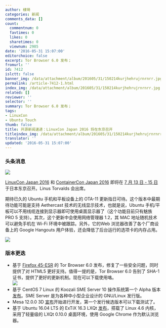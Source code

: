 ```yaml
---
author: 棣琦
categories: 新闻
comments_data: []
count:
  commentnum: 0
  favtimes: 0
  likes: 0
  sharetimes: 0
  viewnum: 2985
date: '2016-05-31 15:07:00'
editorchoice: false
excerpt: Tor Browser 6.0 发布；
fromurl: ''
id: 7412
islctt: false
banner_img: /data/attachment/album/201605/31/150214kurjhehrujrnrnrr.jpg
permalink: /article-7412-1.html
index_img: /data/attachment/album/201605/31/150214kurjhehrujrnrnrr.jpg
related: []
reviewer: ''
selector: ''
summary: Tor Browser 6.0 发布；
tags:
- LinuxCon
- Ubuntu Touch
thumb: false
title: 开源新闻速递：LinuxCon Japan 2016 将在东京召开
titleindex_img: /data/attachment/album/201605/31/150214kurjhehrujrnrnrr.jpg
translator: ''
updated: '2016-05-31 15:07:00'
---
```


### 头条消息


![](/data/attachment/album/201605/31/150214kurjhehrujrnrnrr.jpg)


[LinuxCon Japan 2016](http://events.linuxfoundation.org/events/linuxcon-japan) 和 [ContainerCon Japan 2016](http://events.linuxfoundation.org/events/containercon-japan) 即将在 [7 月 13 日 - 15 日](http://events.linuxfoundation.org/events/linuxcon-japan/program/schedule)于日本东京召开。Linus Torvalds 会出席。


期待已久的 Ubuntu 手机和平板设备上的 OTA-11 更新指日可待。这个版本中最期待功能可能是支持 Aethercast 技术的无线显示技术，也就是说，Ubuntu 手机/平板可以不用线缆连接到显示器即可使用桌面显示器了（这个功能目前只有魅族 PRO 5 支持）。其次，这个更新中会使用网络管理器 1.2，其 MAC 地址随机技术可以避免手机在 Wi-Fi 环境中被跟踪。另外，它的Web 浏览器改善了各个厂商设备上的 Google Hangouts 用户体验，还会降低了后台运行的选项卡的内存占用。


![](/data/attachment/album/201605/31/150743ss14r0isggrxjgcr.jpg)


### 版本更迭


* 基于 [Firefox 45-ESR](https://www.mozilla.org/en-US/firefox/45.0/releasenotes/) 的 Tor Browser 6.0 发布，修复了一些安全问题，同时提供了对 HTML5 更好支持。值得一提的是，Tor Browser 6.0 告别了 SHA-1 证书，提供了更好的更新机制。现在可以下载使用咯。  
![](/data/attachment/album/201605/31/150743jnaxcw3dv3uqdqrc.png)
* 基于 CentOS 7 Linux 的 Koozali SME Server 10 操作系统第一个 Alpha 版本[发布](https://lists.contribs.org/pipermail/updatesannounce/2016-May/000453.html)。SME Server 是为各种中小型企业设计的 GNU/Linux 发行版。
* Mesa 12.0.0 3D [宣布](https://lists.freedesktop.org/archives/mesa-announce/2016-May/000215.html)开始进行开发，第一个发行候选版本可以下载测试了。
* 基于 Ubuntu 16.04 LTS 的 ExTiX 16.3 LXQt [发布](http://www.extix.se/?p=161)，搭载了 Linux 4.6 内核，采用了轻量级的 LXQt 0.10.0 桌面环境，使用 Google Chrome 作为默认浏览器。